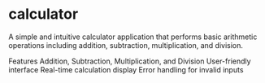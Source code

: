 # calculator
A simple and intuitive calculator application that performs basic arithmetic operations including addition, subtraction, multiplication, and division.

Features
Addition, Subtraction, Multiplication, and Division
User-friendly interface
Real-time calculation display
Error handling for invalid inputs
